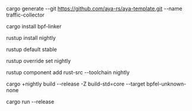 cargo generate --git https://github.com/aya-rs/aya-template.git --name traffic-collector

cargo install bpf-linker

rustup install nightly

rustup default stable

rustup override set nightly

rustup component add rust-src --toolchain nightly

cargo +nightly build --release -Z build-std=core --target bpfel-unknown-none

cargo run --release